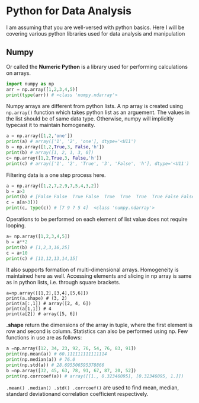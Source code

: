 # Python for Data Analysis
I am assuming that you are well-versed with python basics.
Here I will be covering various python libraries used for data analysis and manipulation

## Numpy
Or called the **Numeric Python** is a library used for performing calculations on arrays.
```python
import numpy as np
arr = np.array([1,2,3,4,5)]
print(type(arr)) # <class 'numpy.ndarray'>
```
Numpy arrays are different from python lists. A np array is created using ```np.array()``` function which takes python list as 
an arguement. The values in the list should be of same data type. Otherwise, numpy will implicitly typecast it to maintain
homogeneity.
```python
a = np.array([1,2,'one'])
print(a) # array(['1', '2', 'one'], dtype='<U11')
b = np.array([1,2,True,3, False,'h'])
print(b) # array([1, 2, 1, 3, 0])
c= np.array([1,2,True,3, False,'h'])
print(c) # array(['1', '2', 'True', '3', 'False', 'h'], dtype='<U11')
```
Filtering data is a one step process here.
```python
a = np.array([1,2,7,2,9,7,5,4,3,2])
b = a>3
print(b) # [False False  True False  True  True  True  True False False]
c = a[a>3]))
print(c, type(c)) # [7 9 7 5 4]  <class 'numpy.ndarray'>
```
Operations to be performed on each element of list value does not require looping.
```python
a= np.array([1,2,3,4,5])
b = a**2
print(b) # [1,2,3,16,25]
c = a+10
print(c) # [11,12,13,14,15]
```
It also supports formation of multi-dimensional arrays. Homogeneity is maintained here as well.
Accessing elements and slicing in np array is same as in python lists, i.e. through square brackets.
```
a=np.array([[1,2],[3,4],[5,6]])
print(a.shape) # (3, 2)
print(a[:,1]) # array([2, 4, 6])
print(a[1,1]) # 4
print(a[2]) # array([5, 6])
```
**.shape** return the dimensions of the array in tuple, where the first element is row and second is column.
Statistics can also be performed using np. Few functions in use are as follows:
```python
a =np.array([12, 34, 23, 92, 76, 54, 76, 83, 91])
print(np.mean(a)) # 60.111111111111114
print(np.median(a)) # 76.0
print(np.std(a)) # 28.695506595378866
b =np.array([32, 45, 63, 78, 91, 67, 87, 20, 52])
print(np.corrcoef(a)) # array([[1., 0.32346095], [0.32346095, 1.]])
```
```.mean() .median() .std() .corrcoef()``` are used to find mean, median, standard deviationand correlation coefficient respectively.

